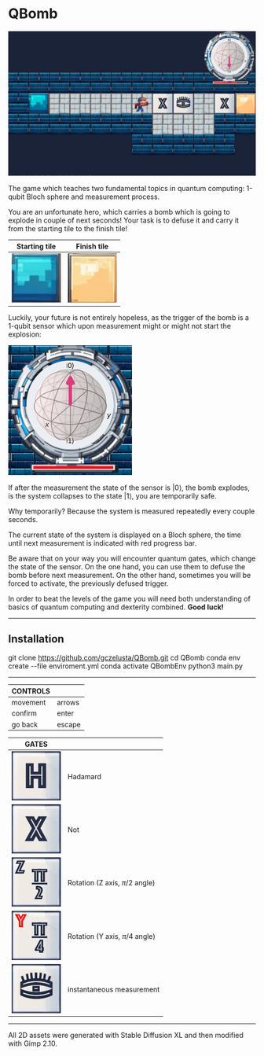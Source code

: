 # QBomb

<img src="./imgs/instruction/Screenshot.png" alt="drawing" width="800"/>

The game which teaches two fundamental topics in quantum computing: 1-qubit Bloch sphere and measurement process.

You are an unfortunate hero, which carries a bomb which is going to explode in couple of next seconds!
Your task is to defuse it and carry it from the starting tile to the finish tile!

Starting tile             |  Finish tile
:-------------------------:|:-------------------------:
![](./imgs/surroundings/start_tile.png)  |  ![](./imgs/surroundings/finish_tile.png)

Luckily, your future is not entirely hopeless, as the trigger of the bomb is a 1-qubit sensor which upon measurement might or might not start the explosion:

![](./imgs/instruction/Sensor.png) 

If after the measurement the state of the sensor is $| 0 \rangle$, the bomb explodes, is the system collapses to the state $| 1 \rangle$, you are temporarily safe.

Why temporarily? Because the system is measured repeatedly every couple seconds.

The current state of the system is displayed on a Bloch sphere, the time until next measurement is indicated with red progress bar.

Be aware that on your way you will encounter quantum gates, which change the state of the sensor.
On the one hand, you can use them to defuse the bomb before next measurement.
On the other hand, sometimes you will be forced to activate, the previously defused trigger.

In order to beat the levels of the game you will need both understanding of basics of quantum computing and dexterity combined.
 **Good luck!**

---
## Installation

git clone https://github.com/gczelusta/QBomb.git
cd QBomb
conda env create --file enviroment.yml
conda activate QBombEnv
python3 main.py

---
| CONTROLS |        |
|----------|--------|
| movement | arrows |
| confirm  | enter  |
| go back  | escape |

| GATES |        |
|----------|--------|
| ![](./imgs/gates/H.png) | Hadamard |
| ![](./imgs/gates/X.png)  | Not  |
| ![](./imgs/gates/RZ2.png)  | Rotation (Z axis, $\pi/2$ angle) |
| ![](./imgs/gates/RY4.png)  | Rotation (Y axis, $\pi/4$ angle) |
| ![](./imgs/gates/M.png)  | instantaneous measurement |

---
All 2D assets were generated with Stable Diffusion XL and then modified with Gimp 2.10.
